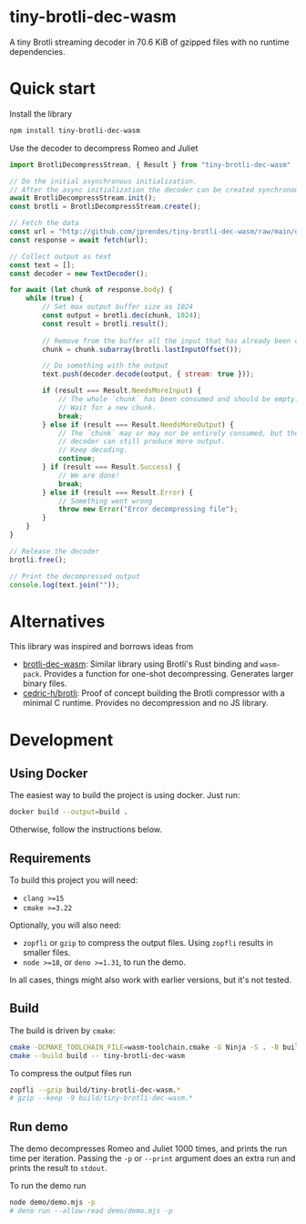 # tiny-brotli-dec-wasm

A tiny Brotli streaming decoder in 70.6 KiB of gzipped files with no runtime dependencies.

# Quick start

Install the library
```sh
npm install tiny-brotli-dec-wasm
```

Use the decoder to decompress Romeo and Juliet
```javascript
import BrotliDecompressStream, { Result } from "tiny-brotli-dec-wasm"

// Do the initial asynchronous initialization.
// After the async initialization the decoder can be created synchronously.
await BrotliDecompressStream.init();
const brotli = BrotliDecompressStream.create();

// Fetch the data
const url = "http://github.com/jprendes/tiny-brotli-dec-wasm/raw/main/demo/romeo_juliet.txt.br";
const response = await fetch(url);

// Collect output as text
const text = [];
const decoder = new TextDecoder();

for await (let chunk of response.body) {
    while (true) {
        // Set max output buffer size as 1024
        const output = brotli.dec(chunk, 1024);
        const result = brotli.result();
        
        // Remove from the buffer all the input that has already been consumed
        chunk = chunk.subarray(brotli.lastInputOffset());

        // Do something with the output
        text.push(decoder.decode(output, { stream: true }));

        if (result === Result.NeedsMoreInput) {
            // The whole `chunk` has been consumed and should be empty.
            // Wait for a new chunk.
            break;
        } else if (result === Result.NeedsMoreOutput) {
            // The `chunk` may or may nor be entirely consumed, but the
            // decoder can still produce more output.
            // Keep decoding.
            continue;
        } if (result === Result.Success) {
            // We are done!
            break;
        } else if (result === Result.Error) {
            // Something went wrong
            throw new Error("Error decompressing file");
        }
    }
}

// Release the decoder
brotli.free();

// Print the decompressed output
console.log(text.join(""));
```

# Alternatives

This library was inspired and borrows ideas from
* [brotli-dec-wasm](https://www.npmjs.com/package/brotli-dec-wasm): Similar library using Brotli's Rust binding and `wasm-pack`. Provides a function for one-shot decompressing. Generates larger binary files.
* [cedric-h/brotli](https://github.com/cedric-h/brotli): Proof of concept building the Brotli compressor with a minimal C runtime. Provides no decompression and no JS library.

# Development

## Using Docker

The easiest way to build the project is using docker.
Just run:
```sh
docker build --output=build .
```

Otherwise, follow the instructions below.

## Requirements

To build this project you will need:
* `clang >=15`
* `cmake >=3.22`

Optionally, you will also need:
* `zopfli` or `gzip` to compress the output files. Using `zopfli` results in smaller files.
* `node >=18`, or `deno >=1.31`, to run the demo.

In all cases, things might also work with earlier versions, but it's not tested.

## Build

The build is driven by `cmake`:

```sh
cmake -DCMAKE_TOOLCHAIN_FILE=wasm-toolchain.cmake -G Ninja -S . -B build
cmake --build build -- tiny-brotli-dec-wasm
```

To compress the output files run
```sh
zopfli --gzip build/tiny-brotli-dec-wasm.*
# gzip --keep -9 build/tiny-brotli-dec-wasm.*
```

## Run demo

The demo decompresses Romeo and Juliet 1000 times, and prints the run time per iteration.
Passing the `-p` or `--print` argument does an extra run and prints the result to `stdout`.

To run the demo  run
```sh
node demo/demo.mjs -p
# deno run --allow-read demo/demo.mjs -p
```
